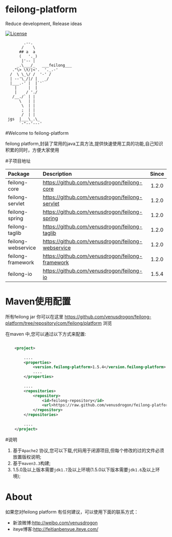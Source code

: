 feilong-platform
================

Reduce development, Release ideas

[![License](http://img.shields.io/:license-apache-blue.svg)](http://www.apache.org/licenses/LICENSE-2.0.html)

            .--.
           /    \
          ## a  a
          (   '._)
           |'-- |
         _.\___/_   ___feilong___
       ."\> \Y/|<'.  '._.-'
      /  \ \_\/ /  '-' /
      | --'\_/|/ |   _/
      |___.-' |  |`'`
        |     |  |
        |    / './
       /__./` | |
          \   | |
           \  | |
           ;  | |
           /  | |
     jgs  |___\_.\_
          `-"--'---'


#Welcome to feilong-platform

feilong platform,封装了常用的java工具方法,提供快速使用工具的功能,自己知识积累的同时，方便大家使用


#子项目地址

Package | Description |Since
:---- | :---------| :---------:
feilong-core  | https://github.com/venusdrogon/feilong-core |1.2.0
feilong-servlet  | https://github.com/venusdrogon/feilong-servlet |1.2.0
feilong-spring  | https://github.com/venusdrogon/feilong-spring |1.2.0
feilong-taglib  | https://github.com/venusdrogon/feilong-taglib |1.2.0
feilong-webservice  | https://github.com/venusdrogon/feilong-webservice |1.2.0
feilong-framework  | https://github.com/venusdrogon/feilong-framework |1.2.0
feilong-io  | https://github.com/venusdrogon/feilong-io |1.5.4


# Maven使用配置

所有feilong jar 你可以在这里 https://github.com/venusdrogon/feilong-platform/tree/repository/com/feilong/platform 浏览 

在maven 中,您可以通过以下方式来配置:

```XML

	<project>
	
		....
		<properties>
			<version.feilong-platform>1.5.4</version.feilong-platform>
			....
		</properties>
		
		....
		<repositories>
			<repository>
				<id>feilong-repository</id>
				<url>https://raw.github.com/venusdrogon/feilong-platform/repository</url>
			</repository>
		</repositories>
		
		....
	</project>
```


#说明

1. 基于`Apache2` 协议,您可以下载,代码用于闭源项目,但每个修改的过的文件必须放置版权说明;
1. 基于`maven3.3`构建;
1. 1.5.0及以上版本需要`jdk1.7`及以上环境(1.5.0以下版本需要`jdk1.6`及以上环境);


# About

如果您对feilong platform 有任何建议，可以使用下面的联系方式：

* 新浪微博:http://weibo.com/venusdrogon
* iteye博客:http://feitianbenyue.iteye.com/